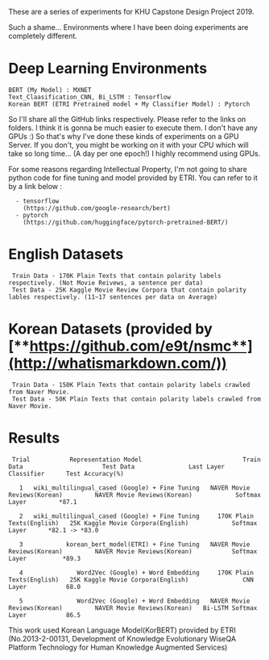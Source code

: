 These are a series of experiments for KHU Capstone Design Project 2019.

Such a shame... Environments where I have been doing experiments are completely different. 

# Deep Learning Environments
    
    BERT (My Model) : MXNET
    Text_Claasification_CNN, Bi_LSTM : Tensorflow 
    Korean BERT (ETRI Pretrained model + My Classifier Model) : Pytorch
    

So I'll share all the GitHub links respectively. Please refer to the links on folders. I think it is gonna be much easier to execute them.
I don't have any GPUs :) So that's why I've done these kinds of experiments on a GPU Server. If you don't, you might be working on it with your CPU which will take so long time... (A day per one epoch!) I highly recommend using GPUs.

For some reasons regarding Intellectual Property, I'm not going to share python code for fine tuning and model provided by ETRI. You can refer to it by a link below :  
      
      - tensorflow
	    (https://github.com/google-research/bert)
      - pytorch
	    (https://github.com/huggingface/pytorch-pretrained-BERT/)

# English Datasets
    
     Train Data - 170K Plain Texts that contain polarity labels respectively. (Not Movie Reivews, a sentence per data)
     Test Data - 25K Kaggle Movie Review Corpora that contain polarity lables respectively. (11~17 sentences per data on Average)

# Korean Datasets (provided by [**https://github.com/e9t/nsmc**](http://whatismarkdown.com/))

     Train Data - 150K Plain Texts that contain polarity labels crawled from Naver Movie.
     Test Data - 50K Plain Texts that contain polarity labels crawled from Naver Movie.
 	 
# Results

     Trial 	         Representation Model	                         Train Data	                     Test Data	             Last Layer Classifier	    Test Accuracy(%) 
     
       1   wiki_multilingual_cased (Google) + Fine Tuning	NAVER Movie Reviews(Korean)	        NAVER Movie Reviews(Korean)	           Softmax Layer	     *87.1
        
       2   wiki_multilingual_cased (Google) + Fine Tuning	  170K Plain Texts(English)	  25K Kaggle Movie Corpora(English)	           Softmax Layer	  *82.1 -> *83.0	
       
       3            korean_bert_model(ETRI) + Fine Tuning   NAVER Movie Reviews(Korean)	        NAVER Movie Reviews(Korean)	          Softmax Layer	         *89.3
        
       4	           Word2Vec (Google) + Word Embedding	  170K Plain Texts(English)	  25K Kaggle Movie Corpora(English)	              CNN Layer	          68.0
        
       5	           Word2Vec (Google) + Word Embedding	NAVER Movie Reviews(Korean)	        NAVER Movie Reviews(Korean)   Bi-LSTM Softmax Layer	          86.5
					

This work used Korean Language Model(KorBERT) provided by ETRI (No.2013-2-00131, Development of Knowledge Evolutionary WiseQA Platform Technology for Human Knowledge Augmented Services)
